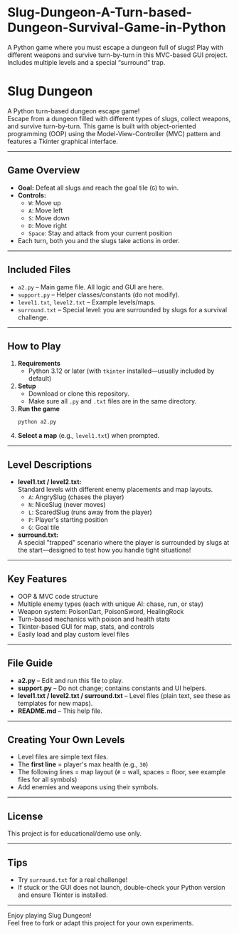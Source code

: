 # Slug-Dungeon-A-Turn-based-Dungeon-Survival-Game-in-Python
A Python game where you must escape a dungeon full of slugs! Play with different weapons and survive turn-by-turn in this MVC-based GUI project. Includes multiple levels and a special “surround” trap.
# Slug Dungeon

A Python turn-based dungeon escape game!  
Escape from a dungeon filled with different types of slugs, collect weapons, and survive turn-by-turn. This game is built with object-oriented programming (OOP) using the Model-View-Controller (MVC) pattern and features a Tkinter graphical interface.

---

## Game Overview

- **Goal:** Defeat all slugs and reach the goal tile (`G`) to win.
- **Controls:**
    - `W`: Move up
    - `A`: Move left
    - `S`: Move down
    - `D`: Move right
    - `Space`: Stay and attack from your current position
- Each turn, both you and the slugs take actions in order.

---

## Included Files

- `a2.py` – Main game file. All logic and GUI are here.
- `support.py` – Helper classes/constants (do not modify).
- `level1.txt`, `level2.txt` – Example levels/maps.
- `surround.txt` – Special level: you are surrounded by slugs for a survival challenge.

---

## How to Play

1. **Requirements**
    - Python 3.12 or later (with `tkinter` installed—usually included by default)
2. **Setup**
    - Download or clone this repository.
    - Make sure all `.py` and `.txt` files are in the same directory.
3. **Run the game**
    ```bash
    python a2.py
    ```
4. **Select a map** (e.g., `level1.txt`) when prompted.

---

## Level Descriptions

- **level1.txt / level2.txt:**  
  Standard levels with different enemy placements and map layouts.
    - `A`: AngrySlug (chases the player)
    - `N`: NiceSlug (never moves)
    - `L`: ScaredSlug (runs away from the player)
    - `P`: Player's starting position
    - `G`: Goal tile
- **surround.txt:**  
  A special "trapped" scenario where the player is surrounded by slugs at the start—designed to test how you handle tight situations!

---

## Key Features

- OOP & MVC code structure
- Multiple enemy types (each with unique AI: chase, run, or stay)
- Weapon system: PoisonDart, PoisonSword, HealingRock
- Turn-based mechanics with poison and health stats
- Tkinter-based GUI for map, stats, and controls
- Easily load and play custom level files

---

## File Guide

- **a2.py** – Edit and run this file to play.
- **support.py** – Do not change; contains constants and UI helpers.
- **level1.txt / level2.txt / surround.txt** – Level files (plain text, see these as templates for new maps).
- **README.md** – This help file.

---

## Creating Your Own Levels

- Level files are simple text files.
- The **first line** = player's max health (e.g., `30`)
- The following lines = map layout (`#` = wall, spaces = floor, see example files for all symbols)
- Add enemies and weapons using their symbols.

---

## License

This project is for educational/demo use only.

---

## Tips

- Try `surround.txt` for a real challenge!
- If stuck or the GUI does not launch, double-check your Python version and ensure Tkinter is installed.

---

Enjoy playing Slug Dungeon!  
Feel free to fork or adapt this project for your own experiments.
